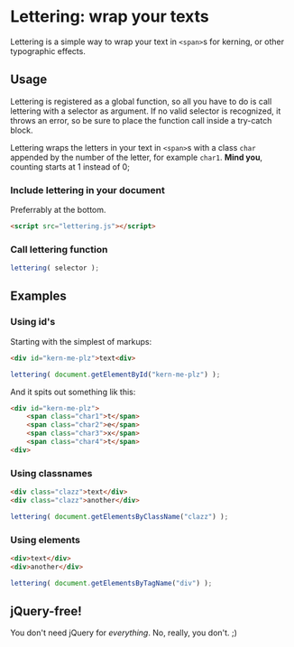 # Lettering: wrap your texts

Lettering is a simple way to wrap your text in `<span>`s for kerning, or other typographic effects.


## Usage
Lettering is registered as a global function, so all you have to do is call lettering with a selector as argument. If no valid selector is recognized, it throws an error, so be sure to place the function call inside a try-catch block.

Lettering wraps the letters in your text in `<span>`s with a class `char` appended by the number of the letter, for example `char1`. 
__Mind you__, counting starts at 1 instead of 0;

### Include lettering in your document
Preferrably at the bottom.

````html
<script src="lettering.js"></script>
````

### Call lettering function

````javascript
lettering( selector );
````


## Examples

### Using id's
Starting with the simplest of markups:

````html
<div id="kern-me-plz">text<div>
````

````javascript
lettering( document.getElementById("kern-me-plz") );
````

And it spits out something lik this:

````html
<div id="kern-me-plz">
	<span class="char1">t</span>
	<span class="char2">e</span>
	<span class="char3">x</span>
	<span class="char4">t</span>
<div>
````


### Using classnames

````html
<div class="clazz">text</div>
<div class="clazz">another</div>
````

````javascript
lettering( document.getElementsByClassName("clazz") );
````


### Using elements

````html
<div>text</div>
<div>another</div>
````

````javascript
lettering( document.getElementsByTagName("div") );
````

## jQuery-free!
You don't need jQuery for _everything_. No, really, you don't. ;)
